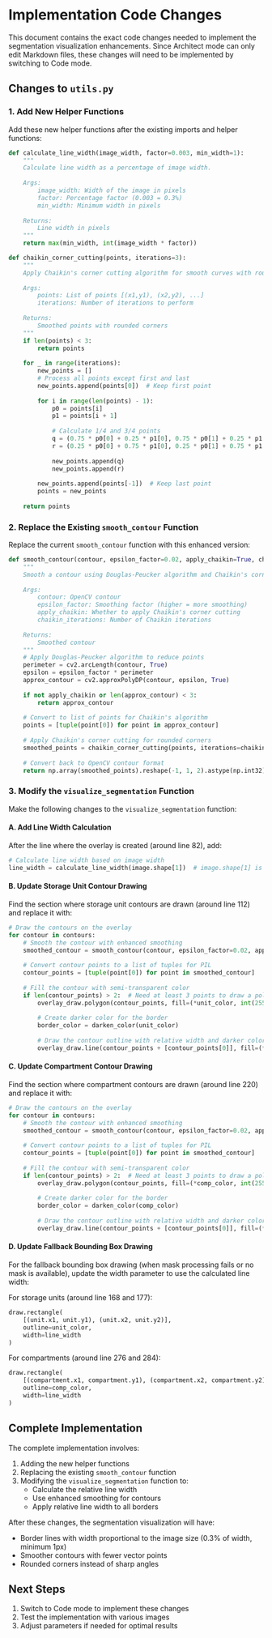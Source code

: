 # Implementation Code Changes

This document contains the exact code changes needed to implement the segmentation visualization enhancements. Since Architect mode can only edit Markdown files, these changes will need to be implemented by switching to Code mode.

## Changes to `utils.py`

### 1. Add New Helper Functions

Add these new helper functions after the existing imports and helper functions:

```python
def calculate_line_width(image_width, factor=0.003, min_width=1):
    """
    Calculate line width as a percentage of image width.
    
    Args:
        image_width: Width of the image in pixels
        factor: Percentage factor (0.003 = 0.3%)
        min_width: Minimum width in pixels
        
    Returns:
        Line width in pixels
    """
    return max(min_width, int(image_width * factor))

def chaikin_corner_cutting(points, iterations=3):
    """
    Apply Chaikin's corner cutting algorithm for smooth curves with rounded corners.
    
    Args:
        points: List of points [(x1,y1), (x2,y2), ...]
        iterations: Number of iterations to perform
        
    Returns:
        Smoothed points with rounded corners
    """
    if len(points) < 3:
        return points
        
    for _ in range(iterations):
        new_points = []
        # Process all points except first and last
        new_points.append(points[0])  # Keep first point
        
        for i in range(len(points) - 1):
            p0 = points[i]
            p1 = points[i + 1]
            
            # Calculate 1/4 and 3/4 points
            q = (0.75 * p0[0] + 0.25 * p1[0], 0.75 * p0[1] + 0.25 * p1[1])
            r = (0.25 * p0[0] + 0.75 * p1[0], 0.25 * p0[1] + 0.75 * p1[1])
            
            new_points.append(q)
            new_points.append(r)
        
        new_points.append(points[-1])  # Keep last point
        points = new_points
        
    return points
```

### 2. Replace the Existing `smooth_contour` Function

Replace the current `smooth_contour` function with this enhanced version:

```python
def smooth_contour(contour, epsilon_factor=0.02, apply_chaikin=True, chaikin_iterations=3):
    """
    Smooth a contour using Douglas-Peucker algorithm and Chaikin's corner cutting.
    
    Args:
        contour: OpenCV contour
        epsilon_factor: Smoothing factor (higher = more smoothing)
        apply_chaikin: Whether to apply Chaikin's corner cutting
        chaikin_iterations: Number of Chaikin iterations
        
    Returns:
        Smoothed contour
    """
    # Apply Douglas-Peucker algorithm to reduce points
    perimeter = cv2.arcLength(contour, True)
    epsilon = epsilon_factor * perimeter
    approx_contour = cv2.approxPolyDP(contour, epsilon, True)
    
    if not apply_chaikin or len(approx_contour) < 3:
        return approx_contour
    
    # Convert to list of points for Chaikin's algorithm
    points = [tuple(point[0]) for point in approx_contour]
    
    # Apply Chaikin's corner cutting for rounded corners
    smoothed_points = chaikin_corner_cutting(points, iterations=chaikin_iterations)
    
    # Convert back to OpenCV contour format
    return np.array(smoothed_points).reshape(-1, 1, 2).astype(np.int32)
```

### 3. Modify the `visualize_segmentation` Function

Make the following changes to the `visualize_segmentation` function:

#### A. Add Line Width Calculation

After the line where the overlay is created (around line 82), add:

```python
# Calculate line width based on image width
line_width = calculate_line_width(image.shape[1])  # image.shape[1] is the width
```

#### B. Update Storage Unit Contour Drawing

Find the section where storage unit contours are drawn (around line 112) and replace it with:

```python
# Draw the contours on the overlay
for contour in contours:
    # Smooth the contour with enhanced smoothing
    smoothed_contour = smooth_contour(contour, epsilon_factor=0.02, apply_chaikin=True, chaikin_iterations=3)
    
    # Convert contour points to a list of tuples for PIL
    contour_points = [tuple(point[0]) for point in smoothed_contour]
    
    # Fill the contour with semi-transparent color
    if len(contour_points) > 2:  # Need at least 3 points to draw a polygon
        overlay_draw.polygon(contour_points, fill=(*unit_color, int(255 * alpha)))
        
        # Create darker color for the border
        border_color = darken_color(unit_color)
        
        # Draw the contour outline with relative width and darker color
        overlay_draw.line(contour_points + [contour_points[0]], fill=(*border_color, 255), width=line_width)
```

#### C. Update Compartment Contour Drawing

Find the section where compartment contours are drawn (around line 220) and replace it with:

```python
# Draw the contours on the overlay
for contour in contours:
    # Smooth the contour with enhanced smoothing
    smoothed_contour = smooth_contour(contour, epsilon_factor=0.02, apply_chaikin=True, chaikin_iterations=3)
    
    # Convert contour points to a list of tuples for PIL
    contour_points = [tuple(point[0]) for point in smoothed_contour]
    
    # Fill the contour with semi-transparent color
    if len(contour_points) > 2:  # Need at least 3 points to draw a polygon
        overlay_draw.polygon(contour_points, fill=(*comp_color, int(255 * alpha)))
        
        # Create darker color for the border
        border_color = darken_color(comp_color)
        
        # Draw the contour outline with relative width and darker color
        overlay_draw.line(contour_points + [contour_points[0]], fill=(*border_color, 255), width=line_width)
```

#### D. Update Fallback Bounding Box Drawing

For the fallback bounding box drawing (when mask processing fails or no mask is available), update the width parameter to use the calculated line width:

For storage units (around line 168 and 177):
```python
draw.rectangle(
    [(unit.x1, unit.y1), (unit.x2, unit.y2)],
    outline=unit_color,
    width=line_width
)
```

For compartments (around line 276 and 284):
```python
draw.rectangle(
    [(compartment.x1, compartment.y1), (compartment.x2, compartment.y2)],
    outline=comp_color,
    width=line_width
)
```

## Complete Implementation

The complete implementation involves:

1. Adding the new helper functions
2. Replacing the existing `smooth_contour` function
3. Modifying the `visualize_segmentation` function to:
   - Calculate the relative line width
   - Use enhanced smoothing for contours
   - Apply relative line width to all borders

After these changes, the segmentation visualization will have:
- Border lines with width proportional to the image size (0.3% of width, minimum 1px)
- Smoother contours with fewer vector points
- Rounded corners instead of sharp angles

## Next Steps

1. Switch to Code mode to implement these changes
2. Test the implementation with various images
3. Adjust parameters if needed for optimal results